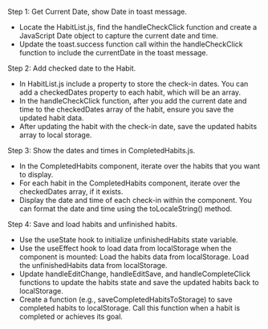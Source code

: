 Step 1: Get Current Date, show Date in toast message.

- Locate the HabitList.js, find the handleCheckClick
function and create a JavaScript Date object to
capture the current date and time.
- Update the toast.success function call within the
handleCheckClick function to include the
currentDate in the toast message.

Step 2: Add checked date to the Habit.

- In HabitList.js include a property to store the
check-in dates. You can add a checkedDates property
to each habit, which will be an array.
- In the handleCheckClick function, after you add
the current date and time to the checkedDates array
of the habit, ensure you save the updated habit data.
- After updating the habit with the check-in date,
save the updated habits array to local storage.

Step 3: Show the dates and times in CompletedHabits.js.

- In the CompletedHabits component, iterate over
the habits that you want to display.
- For each habit in the CompletedHabits component,
iterate over the checkedDates array, if it exists.
- Display the date and time of each check-in within
the component. You can format the date and time
 using the toLocaleString() method.

Step 4: Save and load habits and unfinished habits.

- Use the useState hook to initialize unfinishedHabits
state variable.
- Use the useEffect hook to load data from localStorage
when the component is mounted: Load the habits data
from localStorage. Load the unfinishedHabits data
from localStorage.
- Update handleEditChange, handleEditSave, and
handleCompleteClick functions to update the habits
state and save the updated habits back to localStorage.
- Create a function (e.g., saveCompletedHabitsToStorage)
to save completed habits to localStorage. Call this
function when a habit is completed or achieves its goal.


